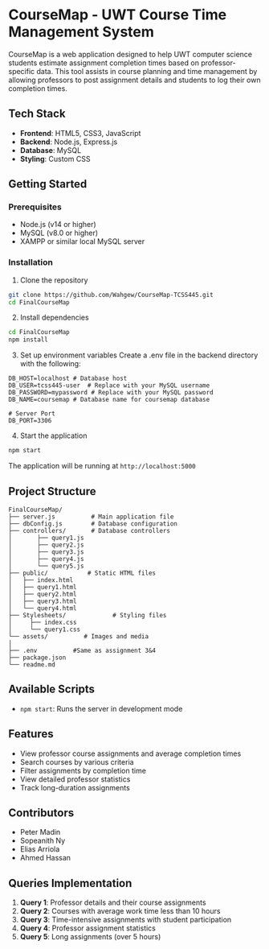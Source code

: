 # CourseMap - UWT Course Time Management System

CourseMap is a web application designed to help UWT computer science students estimate assignment completion times based on professor-specific data. This tool assists in course planning and time management by allowing professors to post assignment details and students to log their own completion times.

## Tech Stack

* **Frontend**: HTML5, CSS3, JavaScript
* **Backend**: Node.js, Express.js
* **Database**: MySQL
* **Styling**: Custom CSS 

## Getting Started

### Prerequisites

* Node.js (v14 or higher)
* MySQL (v8.0 or higher)
* XAMPP or similar local MySQL server

### Installation

1. Clone the repository
```bash
git clone https://github.com/Wahgew/CourseMap-TCSS445.git
cd FinalCourseMap
```

2. Install dependencies
```bash
cd FinalCourseMap
npm install
```

3. Set up environment variables
Create a .env file in the backend directory with the following:
```env
DB_HOST=localhost # Database host
DB_USER=tcss445-user  # Replace with your MySQL username
DB_PASSWORD=mypassword # Replace with your MySQL password
DB_NAME=coursemap # Database name for coursemap database

# Server Port
DB_PORT=3306
```


4. Start the application
```bash
npm start
```

The application will be running at `http://localhost:5000` 

## Project Structure

```
FinalCourseMap/
├── server.js          # Main application file
├── dbConfig.js        # Database configuration
├── controllers/       # Database controllers
│       ├── query1.js
│       ├── query2.js
│       ├── query3.js
│       ├── query4.js
│       └── query5.js
├── public/           # Static HTML files
│   ├── index.html
│   ├── query1.html
│   ├── query2.html
│   ├── query3.html
│   └── query4.html
├── Stylesheets/             # Styling files
│     ├── index.css
│     └── query1.css
└── assets/          # Images and media
│       
├── .env          #Same as assignment 3&4
├── package.json
└── readme.md
```

## Available Scripts

* `npm start`: Runs the server in development mode


## Features

- View professor course assignments and average completion times
- Search courses by various criteria
- Filter assignments by completion time
- View detailed professor statistics
- Track long-duration assignments

## Contributors

* Peter Madin
* Sopeanith Ny
* Elias Arriola
* Ahmed Hassan

## Queries Implementation

1. **Query 1**: Professor details and their course assignments
2. **Query 2**: Courses with average work time less than 10 hours
3. **Query 3**: Time-intensive assignments with student participation
4. **Query 4**: Professor assignment statistics
5. **Query 5**: Long assignments (over 5 hours)
